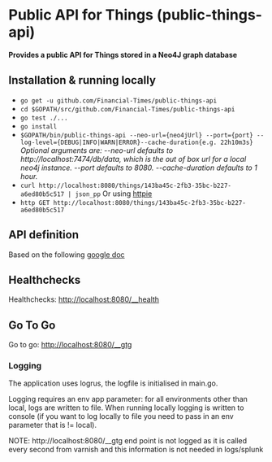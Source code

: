 # Public API for Things (public-things-api)
__Provides a public API for Things stored in a Neo4J graph database__


## Installation & running locally
* `go get -u github.com/Financial-Times/public-things-api`
* `cd $GOPATH/src/github.com/Financial-Times/public-things-api`
* `go test ./...`
* `go install`
* `$GOPATH/bin/public-things-api --neo-url={neo4jUrl} --port={port} --log-level={DEBUG|INFO|WARN|ERROR}--cache-duration{e.g. 22h10m3s}`
_Optional arguments are:
--neo-url defaults to http://localhost:7474/db/data, which is the out of box url for a local neo4j instance.
--port defaults to 8080.
--cache-duration defaults to 1 hour._
* `curl http://localhost:8080/things/143ba45c-2fb3-35bc-b227-a6ed80b5c517 | json_pp`
Or using [httpie](https://github.com/jkbrzt/httpie)
* `http GET http://localhost:8080/things/143ba45c-2fb3-35bc-b227-a6ed80b5c517`

## API definition
Based on the following [google doc](https://docs.google.com/document/d/15U8DoLN8vpTzDs3XmfjQ_lKf4tMp4G02cVpHP-QmOnk/edit#heading=h.qjo76xuvpj83)

## Healthchecks
Healthchecks: [http://localhost:8080/__health](http://localhost:8080/__health)

## Go To Go
Go to go: [http://localhost:8080/__gtg](http://localhost:8080/__gtg)


### Logging
The application uses logrus, the logfile is initialised in main.go.

Logging requires an env app parameter: for all environments other than local, logs are written to file. When running locally logging
is written to console (if you want to log locally to file you need to pass in an env parameter that is != local).

NOTE: http://localhost:8080/__gtg end point is not logged as it is called every second from varnish and this information is not needed in logs/splunk
